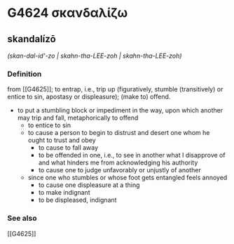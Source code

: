 # G4624 σκανδαλίζω

## skandalízō

_(skan-dal-id'-zo | skahn-tha-LEE-zoh | skahn-tha-LEE-zoh)_

### Definition

from [[G4625]]; to entrap, i.e., trip up (figuratively, stumble (transitively) or entice to sin, apostasy or displeasure); (make to) offend.

- to put a stumbling block or impediment in the way, upon which another may trip and fall, metaphorically to offend
  - to entice to sin
  - to cause a person to begin to distrust and desert one whom he ought to trust and obey
    - to cause to fall away
    - to be offended in one, i.e., to see in another what I disapprove of and what hinders me from acknowledging his authority
    - to cause one to judge unfavorably or unjustly of another
  - since one who stumbles or whose foot gets entangled feels annoyed
    - to cause one displeasure at a thing
    - to make indignant
    - to be displeased, indignant

### See also

[[G4625]]

